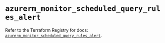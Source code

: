 # `azurerm_monitor_scheduled_query_rules_alert`

Refer to the Terraform Registry for docs: [`azurerm_monitor_scheduled_query_rules_alert`](https://registry.terraform.io/providers/hashicorp/azurerm/3.98.0/docs/resources/monitor_scheduled_query_rules_alert).
